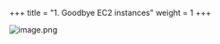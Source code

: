 +++
title = "1. Goodbye EC2 instances"
weight = 1
+++


![image.png](/images/008-viii-clean-it-up/33-126158-image.png)


